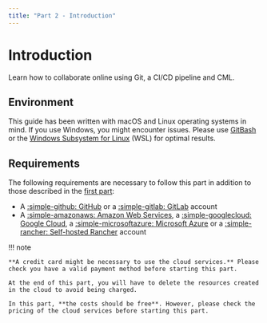 ```yaml
---
title: "Part 2 - Introduction"
---
```


# Introduction

Learn how to collaborate online using Git, a CI/CD pipeline and CML.

## Environment

This guide has been written with macOS and Linux operating systems in mind. If
you use Windows, you might encounter issues. Please use
[GitBash](https://gitforwindows.org/) or the [Windows Subsystem for Linux](https://learn.microsoft.com/en-us/windows/wsl/)
(WSL) for optimal results.

## Requirements

The following requirements are necessary to follow this part in addition to those described in the [first part](../part-1-local-training-and-model-evaluation/introduction.md#requirements):

- A [:simple-github: GitHub](https://github.com) or a [:simple-gitlab: GitLab](https://gitlab.com) account
- A [:simple-amazonaws: Amazon Web Services](https://aws.amazon.com), a [:simple-googlecloud: Google Cloud](https://cloud.google.com), a [:simple-microsoftazure: Microsoft Azure](https://azure.microsoft.com) or a [:simple-rancher: Self-hosted Rancher](https://rancher.com) account

!!! note

    **A credit card might be necessary to use the cloud services.** Please check you have a valid payment method before starting this part.

    At the end of this part, you will have to delete the resources created in the cloud to avoid being charged.

    In this part, **the costs should be free**. However, please check the pricing of the cloud services before starting this part.
